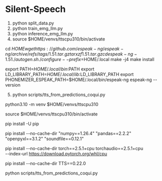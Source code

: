 # Silent-Speech

1. python split_data.py
2. python train_emg_llm.py
3. python inference_emg_llm.py
4. source $HOME/venvs/ttscpu310/bin/activate


cd $HOME
wget https://github.com/espeak-ng/espeak-ng/archive/refs/tags/1.51.tar.gz
tar xzf 1.51.tar.gz
cd espeak-ng-1.51
./autogen.sh
./configure --prefix=$HOME/.local
make -j4
make install

export PATH=$HOME/.local/bin:$PATH
export LD_LIBRARY_PATH=$HOME/.local/lib:$LD_LIBRARY_PATH
export PHONEMIZER_ESPEAK_PATH=$HOME/.local/bin/espeak-ng
espeak-ng --version


5. python scripts/tts_from_predictions_coqui.py



python3.10 -m venv $HOME/venvs/ttscpu310

source $HOME/venvs/ttscpu310/bin/activate

pip install -U pip

pip install --no-cache-dir "numpy==1.26.4" "pandas==2.2.2" "openpyxl==3.1.2" "soundfile==0.12.1"

pip install --no-cache-dir torch==2.5.1+cpu torchaudio==2.5.1+cpu \
  --index-url https://download.pytorch.org/whl/cpu

pip install --no-cache-dir TTS==0.22.0

python scripts/tts_from_predictions_coqui.py